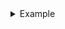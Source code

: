 
<details>
  <summary>Example</summary>

```
truffle deploy --network mumbai --contract=xxx
truffle run verify xxx --network mumbai
```
</details>
